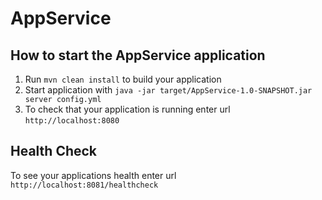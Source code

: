 # AppService

How to start the AppService application
---

1. Run `mvn clean install` to build your application
1. Start application with `java -jar target/AppService-1.0-SNAPSHOT.jar server config.yml`
1. To check that your application is running enter url `http://localhost:8080`

Health Check
---

To see your applications health enter url `http://localhost:8081/healthcheck`
